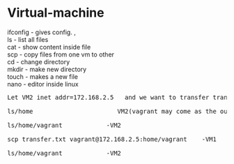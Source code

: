 # Virtual-machine

 ifconfig - gives config. ,<br>
ls - list all files <br>
cat - show content inside file  <br>
scp - copy files from one vm to other  <br>
cd - change directory  <br>
mkdir - make new directory  <br>
touch - makes a new file  <br>
nano - editor inside linux  <br>


 <pre>
Let VM2 inet addr=172.168.2.5   and we want to transfer transfer.txt from VM1 to VM2<br>
ls/home                       VM2(vagrant may come as the output<br>  
ls/home/vagrant            -VM2<br>
scp transfer.txt vagrant@172.168.2.5:home/vagrant    -VM1<br>
ls/home/vagrant            -VM2
 <pre>

